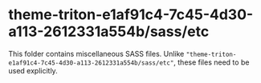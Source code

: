 # theme-triton-e1af91c4-7c45-4d30-a113-2612331a554b/sass/etc

This folder contains miscellaneous SASS files. Unlike `"theme-triton-e1af91c4-7c45-4d30-a113-2612331a554b/sass/etc"`, these files
need to be used explicitly.
